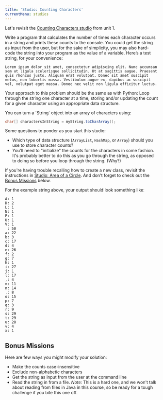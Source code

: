```yaml
---
title: 'Studio: Counting Characters'
currentMenu: studios
---
```


Let's revisit the [Counting Characters studio](https://runestone.launchcode.org/runestone/static/thinkcspy/Studios/counting-characters.html) from unit 1.

Write a program that calculates the number of times each character occurs in a string and prints these counts to the console. You could get the string as input from the user, but for the sake of simplicity, you may also hard-code the string into your program as the value of a variable. Here’s a test string, for your convenience:

```nohighlight
Lorem ipsum dolor sit amet, consectetur adipiscing elit. Nunc accumsan sem ut ligula scelerisque sollicitudin. Ut at sagittis augue. Praesent quis rhoncus justo. Aliquam erat volutpat. Donec sit amet suscipit metus, non lobortis massa. Vestibulum augue ex, dapibus ac suscipit vel, volutpat eget massa. Donec nec velit non ligula efficitur luctus.
```

Your approach to this problem should be the same as with Python: Loop through the string one character at a time, storing and/or updating the count for a given character using an appropriate data structure.

<aside class="aside-pro-tip" markdown="1">
You can turn a `String` object into an array of characters using:

```java
char[] charactersInString = myString.toCharArray();
```
</aside>

Some questions to ponder as you start this studio:
- Which type of data structure (`ArrayList`, `HashMap`, or `Array`) should you use to store character counts?
- You'll need to "initialize" the counts for the characters in some fashion. It's probably better to do this as you go through the string, as opposed to doing so before you loop through the string. (Why?)

If you're having trouble recalling how to create a new class, revisit the instructions in [Studio: Area of a Circle](../area/). And don't forget to check out the [Bonus Missions](#bonus-missions) below.

For the example string above, your output should look something like:

```nohighlight
A: 1
D: 2
L: 1
N: 1
P: 1
U: 1
V: 1
 : 50
a: 22
b: 3
c: 17
d: 4
e: 26
f: 2
g: 7
h: 1
i: 27
j: 1
l: 17
,: 4
m: 11
n: 14
.: 8
o: 15
p: 7
q: 3
r: 9
s: 29
t: 29
u: 28
v: 4
x: 1
```

## Bonus Missions

Here are few ways you might modify your solution:

- Make the counts case-insensitive
- Exclude non-alphabetic characters
- Get the string as input from the user at the command line
- Read the string in from a file. *Note:* This is a hard one, and we won't talk about reading from files in Java in this course, so be ready for a tough challenge if you bite this one off.
